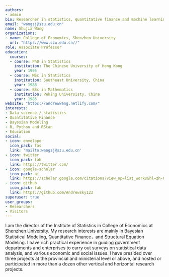 ```yaml
---
authors:
- admin
bio: Researcher in statistics, quantitative finance and machine learning.
email: "wangsj@szu.edu.cn"
name: Shujia Wang
organizations:
- name: College of Economics, Shenzhen University
  url: "https://www.szu.edu.cn//"
role: Associate Professor
education:
  courses:
  - course: PhD in Statistics
    institution: The Chinese University of Hong Kong
    year: 1995
  - course: MSc in Statistics
    institution: Southeast University, China
    year: 1988
  - course: BSc in Mathematics
    institution: Peking Universisty, China
    year: 1985
website: "https://andrewwang.netlify.com/"
interests:
- Data science / statistics
- Quantitative Finance
- Bayesian Modeling
- R, Python and RStan
- Education
social:
- icon: envelope
  icon_pack: fas
  link: 'mailto:wangsj@szu.edu.cn'
- icon: twitter
  icon_pack: fab
  link: https://twitter.com/
- icon: google-scholar
  icon_pack: ai
  link: https://scholar.google.com/citations?view_op=list_works&hl=zh-CN&user=aINZKwkAAAAJ&gmla=AJsN-F47peVHaUgfqz3No5ZuARXXazEmLzx5CiLMp_7RFb5V03L7QVXUdsPG4SIEkRrS9lyqEu3iVeM8bASBqMT0AUwWDrgF0G1egQUu750K26X4jNKMrF4
- icon: github
  icon_pack: fab
  link: https://github.com/Andrewsky123
superuser: true
user_groups:
- Researchers
- Visitors
---
```


I am the director of the Institute of Statistics in College of Economics at [Shenzhen University](https://www.szu.edu.cn/). My research interests are mainly in Bayesian Statistical Modeling, Quantitative Finance，and Structural Equation Modeling. I have rich practical experience in guiding government departments and enterprises to carry out surveys on statistical data analysis, and various economic and social issues. I have presided over three projects at the provincial and ministerial level or above, and hosted or participated in more than a dozen other vertical and horizontal research projects.
